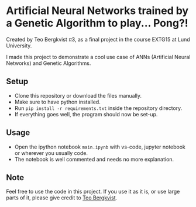 # Artificial Neural Networks trained by a Genetic Algorithm to play... Pong?!
Created by Teo Bergkvist $\pi 3$, as a final project in the course EXTG15 at Lund University.

I made this project to demonstrate a cool use case of ANNs (Artificial Neural Networks) and Genetic Algorithms. 

## Setup
- Clone this repository or download the files manually.
- Make sure to have python installed.
- Run `pip install -r requirements.txt` inside the repository directory.
- If everything goes well, the program should now be set-up.

## Usage
- Open the ipython notebook `main.ipynb` with vs-code, jupyter notebook or wherever you usually code.
- The notebook is well commented and needs no more explanation.

## Note
Feel free to use the code in this project. If you use it as it is, or use large parts of it, please give credit to [Teo Bergkvist](https://github.com/tbergkvist).
